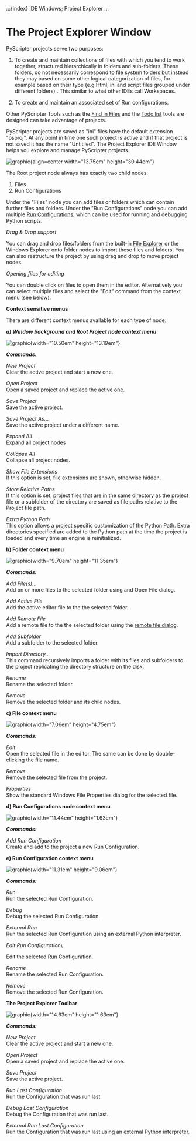:::{index} IDE Windows; Project Explorer
:::

# The Project Explorer Window

PyScripter projects serve two purposes:

1. To create and maintain collections of files with which you tend to work together, 
 structured hierarchically in folders and sub-folders. These folders, do 
 not necessarily correspond to file system folders but instead they may based 
 on some other logical categorization of files, for example based on their type 
 (e.g Html, ini and script files grouped under different folders) . This similar 
 to what other IDEs call Workspaces.

2. To  create and maintain an associated set of Run configurations.

Other PyScripter Tools such as the [Find in  Files](findinfiles) and the 
[Todo list](todolistwindow) tools are designed can take advantage of projects.

PyScripter  projects are saved as "ini" files have the default extension "psproj". 
At any point in time one such project is active and if that project is not saved 
it has the name "Untitiled". The Project Explorer IDE Window 
helps you explore and manage PyScripter projects.

![graphic](images/theprojectexplorer1.JPG){align=center width="13.75em" height="30.44em"}


The Root project  node always has exactly two child nodes:

1. Files
2. Run Configurations

Under the "Files" node you can add files or folders which can contain further files and folders. 
Under the "Run Configurations" node you can add multiple [Run Configurations](runconfigurations), 
which can be used for running and debugging Python scripts.

*Drag & Drop support*

You can drag  and drop files/folders from the built-in [File Explorer](fileexplorer) 
or the Windows Explorer onto folder nodes to import these files and folders. 
You can also restructure the project by using drag and drop to move project 
nodes.

*Opening files for editing*

You can double  click on files to open them in the editor. Alternatively you can select 
multiple files and select the "Edit" command from the context menu 
(see below).

**Context sensitive menus**

There are different context menus available for each type of node:

***a)  Window background and Root Project node context menu***

![graphic](images/theprojectexplorer2.JPG){width="10.50em" height="13.19em"}

***Commands:***

*New Project*\
Clear the active project and start a new one.

*Open Project*\
Open a saved project and replace the active one.

*Save Project*\
Save the active  project.

*Save Project As...*\
Save the active project under a different name.

*Expand All*\
Expand all project nodes

*Collapse All*\
Collapse all  project nodes.

*Show File Extensions*\
If this option is set, file extensions are shown, otherwise hidden.

*Store Relative Paths*\
If this option is set, project files that are in the same directory as the project file or 
a subfolder of the directory are saved as file paths relative to the Project 
file path. 

*Extra Python Path*\
This option allows a project specific customization of the Python Path. Extra directories 
specified are added to the Python path at the time the project is loaded and 
every time an engine is reinitialized.


**b) Folder context menu**

![graphic](images/theprojectexplorer3.JPG){width="9.70em" height="11.35em"}

***Commands:***

*Add File(s)...*\
Add on or more files to the selected folder using and Open File dialog.

*Add Active File*\
Add the active editor file to the the selected folder.

*Add Remote File*\
Add a remote file to the the selected folder using the 
[remote file dialog](remotefiles.md#opening-remote-files).

*Add Subfolder*\
Add a subfolder to the selected folder.

*Import Directory...*\
This command recursively imports a folder with its files and subfolders to the project replicating 
 the directory structure on the disk. 

*Rename*\
Rename the selected folder.

*Remove*\
Remove the selected folder and its child nodes.

**c) File context menu**

![graphic](images/theprojectexplorer4.JPG){width="7.06em" height="4.75em"}

***Commands:***

*Edit*\
Open the selected file in the editor. The same can be done by double-clicking the file name.

*Remove*\
Remove the selected file from the project.

*Properties*\
Show the standard Windows File Properties dialog for the selected file.


**d) Run Configurations node context menu**

![graphic](images/theprojectexplorer5.JPG){width="11.44em" height="1.63em"}

***Commands:***

*Add Run Configuration*\
Create and add to the project a new Run Configuration.

**e) Run Configuration context menu**

![graphic](images/theprojectexplorer6.JPG){width="11.31em" height="9.06em"}

***Commands:***

*Run*\
Run the selected Run Configuration.

*Debug*\
Debug the selected Run Configuration.

*External Run*\
Run the selected Run Configuration using an external Python interpreter.

*Edit Run Configuration*\

Edit the selected Run Configuration.

*Rename*\
Rename the selected Run Configuration.

*Remove*\
Remove the selected Run Configuration.


**The Project Explorer Toolbar**

![graphic](images/theprojectexplorer7.JPG){width="14.63em" height="1.63em"}

***Commands:***

*New Project*\
Clear the active project and start a new one.

*Open Project*\
Open a saved project and replace the active one.

*Save Project*\
Save the active project.

*Run Last Configuration*\
Run the Configuration that was run last.

*Debug Last Configuration*\
Debug the Configuration that was run last.

*External Run Last Configuration*\
Run the Configuration that was run last using an external Python interpreter.
